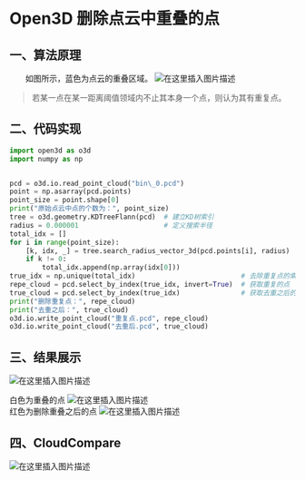 # Open3D 删除点云中重叠的点


## 一、算法原理

  如图所示，蓝色为点云的重叠区域。
 ![在这里插入图片描述](https://img-blog.csdnimg.cn/36d39749976043318b55738af0507f70.png?x-oss-process=image/watermark,type_ZmFuZ3poZW5naGVpdGk,shadow_10,text_aHR0cHM6Ly9ibG9nLmNzZG4ubmV0L3FxXzM2Njg2NDM3,size_16,color_FFFFFF,t_70#pic_center)

> 
> 若某一点在某一距离阈值领域内不止其本身一个点，则认为其有重复点。
> 


## 二、代码实现

```python
import open3d as o3d
import numpy as np


pcd = o3d.io.read_point_cloud("bin\_0.pcd")
point = np.asarray(pcd.points)
point_size = point.shape[0]
print("原始点云中点的个数为：", point_size)
tree = o3d.geometry.KDTreeFlann(pcd)  # 建立KD树索引
radius = 0.000001                     # 定义搜索半径
total_idx = []
for i in range(point_size):
    [k, idx, _] = tree.search_radius_vector_3d(pcd.points[i], radius)  # 半径搜索
    if k != 0:
        total_idx.append(np.array(idx[0]))
true_idx = np.unique(total_idx)                          # 去除重复点的索引
repe_cloud = pcd.select_by_index(true_idx, invert=True)  # 获取重复的点
true_cloud = pcd.select_by_index(true_idx)               # 获取去重之后的点
print("删除重复点：", repe_cloud)
print("去重之后：", true_cloud)
o3d.io.write_point_cloud("重复点.pcd", repe_cloud)
o3d.io.write_point_cloud("去重后.pcd", true_cloud)
```

## 三、结果展示


![在这里插入图片描述](https://img-blog.csdnimg.cn/18a4b29586df4c6e89f3d062fb4d1a30.png)

白色为重叠的点
 ![在这里插入图片描述](https://img-blog.csdnimg.cn/15d7c3860182422b9b605b1e1da658d3.png?x-oss-process=image/watermark,type_ZmFuZ3poZW5naGVpdGk,shadow_10,text_aHR0cHM6Ly9ibG9nLmNzZG4ubmV0L3FxXzM2Njg2NDM3,size_16,color_FFFFFF,t_70#pic_center)  
 红色为删除重叠之后的点
 ![在这里插入图片描述](https://img-blog.csdnimg.cn/6aa05919c85a49aeace233f83d164796.png?x-oss-process=image/watermark,type_ZmFuZ3poZW5naGVpdGk,shadow_10,text_aHR0cHM6Ly9ibG9nLmNzZG4ubmV0L3FxXzM2Njg2NDM3,size_16,color_FFFFFF,t_70#pic_center)


## 四、CloudCompare


![在这里插入图片描述](https://img-blog.csdnimg.cn/20210108213852922.gif#pic_center)
